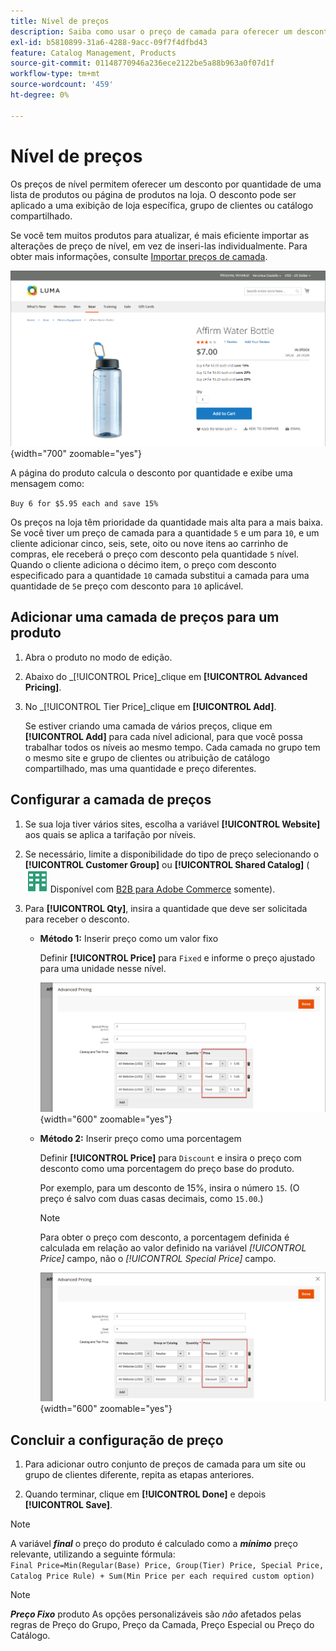```yaml
---
title: Nível de preços
description: Saiba como usar o preço de camada para oferecer um desconto por quantidade de uma lista de produtos ou página de produtos.
exl-id: b5810899-31a6-4288-9acc-09f7f4dfbd43
feature: Catalog Management, Products
source-git-commit: 01148770946a236ece2122be5a88b963a0f07d1f
workflow-type: tm+mt
source-wordcount: '459'
ht-degree: 0%

---
```


# Nível de preços

Os preços de nível permitem oferecer um desconto por quantidade de uma lista de produtos ou página de produtos na loja. O desconto pode ser aplicado a uma exibição de loja específica, grupo de clientes ou catálogo compartilhado.

Se você tem muitos produtos para atualizar, é mais eficiente importar as alterações de preço de nível, em vez de inseri-las individualmente. Para obter mais informações, consulte [Importar preços de camada](../systems/data-import-price-tier.md).

![Nivelar preço em uma página de produto da loja](./assets/product-price-tier-storefront.png){width="700" zoomable="yes"}

A página do produto calcula o desconto por quantidade e exibe uma mensagem como:

`Buy 6 for $5.95 each and save 15%`

Os preços na loja têm prioridade da quantidade mais alta para a mais baixa. Se você tiver um preço de camada para a quantidade `5` e um para `10`, e um cliente adicionar cinco, seis, sete, oito ou nove itens ao carrinho de compras, ele receberá o preço com desconto pela quantidade `5` nível. Quando o cliente adiciona o décimo item, o preço com desconto especificado para a quantidade `10` camada substitui a camada para uma quantidade de `5`e preço com desconto para `10` aplicável.

## Adicionar uma camada de preços para um produto

1. Abra o produto no modo de edição.

1. Abaixo do _[!UICONTROL Price]_clique em **[!UICONTROL Advanced Pricing]**.

1. No _[!UICONTROL Tier Price]_clique em **[!UICONTROL Add]**.

   Se estiver criando uma camada de vários preços, clique em **[!UICONTROL Add]** para cada nível adicional, para que você possa trabalhar todos os níveis ao mesmo tempo. Cada camada no grupo tem o mesmo site e grupo de clientes ou atribuição de catálogo compartilhado, mas uma quantidade e preço diferentes.

## Configurar a camada de preços

1. Se sua loja tiver vários sites, escolha a variável **[!UICONTROL Website]** aos quais se aplica a tarifação por níveis.

1. Se necessário, limite a disponibilidade do tipo de preço selecionando o **[!UICONTROL Customer Group]** ou **[!UICONTROL Shared Catalog]** (![B2B para Adobe Commerce](../assets/b2b.svg) Disponível com [B2B para Adobe Commerce](./b2b/../introduction.md) somente).

1. Para **[!UICONTROL Qty]**, insira a quantidade que deve ser solicitada para receber o desconto.

   - **Método 1:** Inserir preço como um valor fixo

     Definir **[!UICONTROL Price]** para `Fixed` e informe o preço ajustado para uma unidade nesse nível.

     ![Classificar Preço como um Valor Fixo](./assets/product-price-tier-fixed.png){width="600" zoomable="yes"}

   - **Método 2:** Inserir preço como uma porcentagem

     Definir **[!UICONTROL Price]** para `Discount` e insira o preço com desconto como uma porcentagem do preço base do produto.

     Por exemplo, para um desconto de 15%, insira o número `15`. (O preço é salvo com duas casas decimais, como `15.00`.)

     >[!NOTE]
     >
     >Para obter o preço com desconto, a porcentagem definida é calculada em relação ao valor definido na variável _[!UICONTROL Price]_ campo, não o _[!UICONTROL Special Price]_ campo.

     ![Preço da camada como uma porcentagem](./assets/product-price-tier-discount.png){width="600" zoomable="yes"}

## Concluir a configuração de preço

1. Para adicionar outro conjunto de preços de camada para um site ou grupo de clientes diferente, repita as etapas anteriores.

1. Quando terminar, clique em **[!UICONTROL Done]** e depois **[!UICONTROL Save]**.

>[!NOTE]
>
>A variável **_final_** o preço do produto é calculado como a **_mínimo_** preço relevante, utilizando a seguinte fórmula: <br/>`Final Price=Min(Regular(Base) Price, Group(Tier) Price, Special Price, Catalog Price Rule) + Sum(Min Price per each required custom option)`

>[!NOTE]
>
>**_Preço Fixo_** produto As opções personalizáveis são _não_ afetados pelas regras de Preço do Grupo, Preço da Camada, Preço Especial ou Preço do Catálogo.
